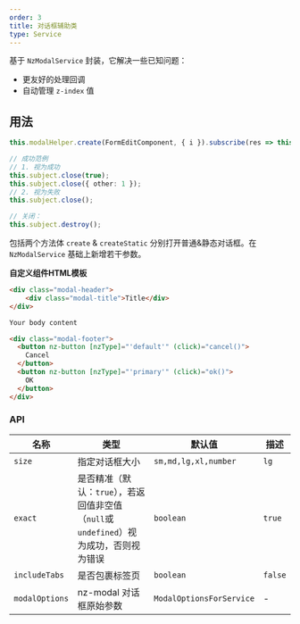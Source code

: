 ```yaml
---
order: 3
title: 对话框辅助类
type: Service
---
```


基于 `NzModalService` 封装，它解决一些已知问题：

- 更友好的处理回调
- 自动管理 `z-index` 值

## 用法

```ts
this.modalHelper.create(FormEditComponent, { i }).subscribe(res => this.load());

// 成功范例
// 1. 视为成功
this.subject.close(true);
this.subject.close({ other: 1 });
// 2. 视为失败
this.subject.close();

// 关闭：
this.subject.destroy();
```

包括两个方法体 `create` & `createStatic` 分别打开普通&静态对话框。在 `NzModalService` 基础上新增若干参数。

**自定义组件HTML模板**

```html
<div class="modal-header">
    <div class="modal-title">Title</div>
</div>

Your body content

<div class="modal-footer">
  <button nz-button [nzType]="'default'" (click)="cancel()">
    Cancel
  </button>
  <button nz-button [nzType]="'primary'" (click)="ok()">
    OK
  </button>
</div>
```

### API

| 名称 | 类型 | 默认值 | 描述 |
| --- | --- | --- | --- |
| `size` | 指定对话框大小 | `sm,md,lg,xl,number` | `lg` |
| `exact` | 是否精准（默认：`true`），若返回值非空值（`null`或`undefined`）视为成功，否则视为错误 | `boolean` | `true` |
| `includeTabs` | 是否包裹标签页 | `boolean` | `false` |
| `modalOptions` | nz-modal 对话框原始参数 | `ModalOptionsForService` | - |

